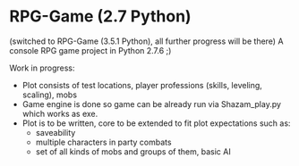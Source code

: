 # RPG-Game (2.7 Python)
(switched to RPG-Game (3.5.1 Python), all further progress will be there)
A console RPG game project in Python 2.7.6 ;)

Work in progress:
  - Plot consists of test locations, player professions (skills, leveling, scaling), mobs
  - Game engine is done so game can be already run via Shazam_play.py which works as exe.
  - Plot is to be written, core to be extended to fit plot expectations such as:
    - saveability
    - multiple characters in party combats
    - set of all kinds of mobs and groups of them, basic AI
